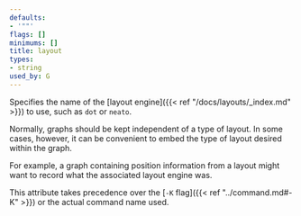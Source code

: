 ```yaml
---
defaults:
- '""'
flags: []
minimums: []
title: layout
types:
- string
used_by: G
---
```

Specifies the name of the [layout engine]({{< ref "/docs/layouts/_index.md" >}}) to
use, such as `dot` or `neato`.

Normally, graphs should be kept independent of a type of layout. In some
cases, however, it can be convenient to embed the type of layout desired
within the graph.

For example, a graph containing position information from a layout might want
to record what the associated layout engine was.

This attribute takes precedence over the [`-K` flag]({{< ref "../command.md#-K" >}}) or
the actual command name used.
